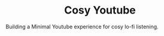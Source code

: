 <h1 align="center">Cosy Youtube</h1>

Building a Minimal Youtube experience for cosy lo-fi listening.

